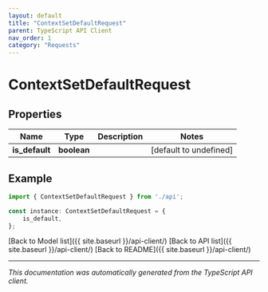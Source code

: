```yaml
---
layout: default
title: "ContextSetDefaultRequest"
parent: TypeScript API Client
nav_order: 1
category: "Requests"
---
```


# ContextSetDefaultRequest


## Properties

Name | Type | Description | Notes
------------ | ------------- | ------------- | -------------
**is_default** | **boolean** |  | [default to undefined]

## Example

```typescript
import { ContextSetDefaultRequest } from './api';

const instance: ContextSetDefaultRequest = {
    is_default,
};
```

[Back to Model list]({{ site.baseurl }}/api-client/) [Back to API list]({{ site.baseurl }}/api-client/) [Back to README]({{ site.baseurl }}/api-client/)


---

*This documentation was automatically generated from the TypeScript API client.*
